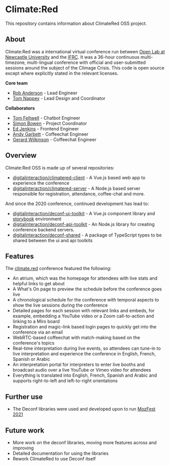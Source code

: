 # Climate:Red

This repository contains information about ClimateRed OSS project.

## About

Climate:Red was a international virtual conference run between [Open Lab at Newcastle University](http://openlab.ncl.ac.uk) and the [IFRC](https://ifrc.org/).
It was a 36-hour continuous multi-timezone, multi-lingual conference with official and user-submitted sessions around the subject of the Climage Crisis.
This code is open source except where explicitly stated in the relevant licenses.

**Core team**

- [Rob Anderson](https://www.r0b.io/) - Lead Engineer
- [Tom Nappey](https://openlab.ncl.ac.uk/people/tom-nappey/) - Lead Design and Coordinator

**Collaborators**

- [Tom Feltwell](https://openlab.ncl.ac.uk/people/tom-feltwell/) - Chatbot Engineer
- [Simon Bowen](https://openlab.ncl.ac.uk/people/simon-bowen/) - Project Coordinator
- [Ed Jenkins](https://edjenkins.co.uk/) - Frontend Engineer
- [Andy Garbett](http://andygarbett.co.uk/) - Coffeechat Engineer
- [Gerard Wilkinson](https://gerardwilkinson.com/) - Coffeechat Engineer

## Overview

Climate:Red OSS is made up of several repositories:

- [digitalinteraction/climatered-client](https://github.com/digitalinteraction/climatered-client) -
  A Vue.js based web app to experience the conference
- [digitalinteraction/climatered-server](https://github.com/digitalinteraction/climatered-server) -
  A Node.js based server responsible for registration, attendance, coffee-chat and more.

And since the 2020 conference, continued development has lead to:

- [digitalinteraction/deconf-ui-toolkit](https://github.com/digitalinteraction/deconf-ui-toolkit) -
  A Vue.js component library and [storybook](https://deconf.openlab.dev/) environment
- [digitalinteraction/deconf-api-toolkit](https://github.com/digitalinteraction/deconf-api-toolkit) -
  An Node.js library for creating conference backend servers.
- [digitalinteraction/deconf-shared](https://github.com/digitalinteraction/deconf-shared) - 
  A package of TypeScript types to be shared between the ui and api toolkits

## Features

The [climate.red](https://climate.red) conference featured the following:

- An atrium, which was the homepage for attendees with live stats and helpful links to get about
- A What's On page to preview the schedule before the conference goes live
- A chronological schedule for the conference with temporal aspects to show the live sessions during the conference
- Detailed pages for each session with relevant links and embeds, for example, embedding a YouTube video or a Zoom call-to-action and linking to a Miro board
- Registration and magic-link based login pages to quickly get into the conference via an email
- WebRTC-based coffeechat with match-making based on the conference's topics
- Real-time interpretation during live events, so attendees can tune-in to live interpretation and experience the conference in English, French, Spanish or Arabic
- An interpretation portal for interpreters to enter live booths and broadcast audio over a live YouTube or Vimeo video for attendees
- Everything is translated into English, French, Spanish and Arabic and supports right-to-left and left-to-right orientations


## Further use

- The Deconf libraries were used and developed upon to run [MozFest 2021](https://www.mozillafestival.org/en/)

## Future work

- More work on the deconf libraries, moving more features across and improving
- Detailed documentation for using the libraries
- Rework ClimateRed to use Deconf itself
